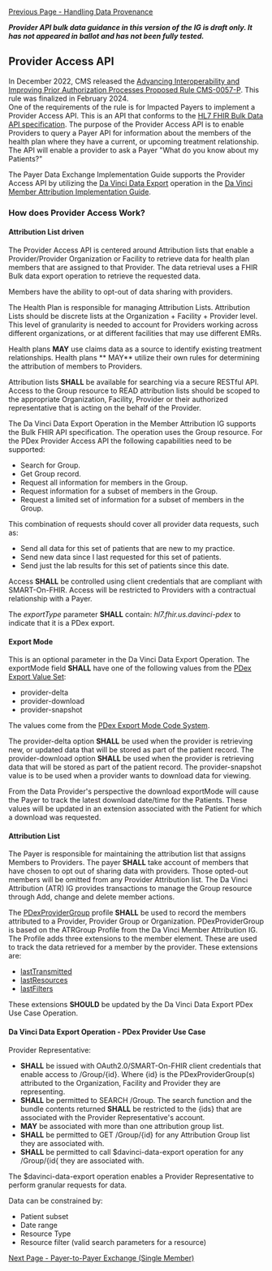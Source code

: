 [Previous Page - Handling Data Provenance](handlingdataprovenance.html)

<div class="stu-note">

<b><i>Provider API bulk data guidance in this version of the IG is draft only. It has not appeared in ballot and has not been fully tested.</i></b>
</div>

## Provider Access API

In December 2022, CMS released the [Advancing Interoperability and Improving Prior Authorization Processes Proposed Rule CMS-0057-P](https://www.cms.gov/newsroom/fact-sheets/advancing-interoperability-and-improving-prior-authorization-processes-proposed-rule-cms-0057-p-fact). 
This rule was finalized in February 2024.  
One of the requirements of the rule is for Impacted Payers to implement a Provider Access API. This is an API that 
conforms to the [HL7 FHIR Bulk Data API specification](https://hl7.org/fhir/uv/bulkdata/).
The purpose of the Provider Access API is to enable Providers to query a Payer API for information about the
members of the health plan where they have a current, or upcoming treatment relationship.
The API will enable a provider to ask a Payer "What do you know about my Patients?"

The Payer Data Exchange Implementation Guide supports the Provider Access API by
utilizing the [Da Vinci Data Export](http://hl7.org/fhir/us/davinci-atr/2023Jan/OperationDefinition-davinci-data-export.html) operation in the [Da Vinci Member Attribution Implementation Guide](http://hl7.org/fhir/us/davinci-atr/2023Jan/index.html).

### How does Provider Access Work?

#### Attribution List driven

The Provider Access API is centered around Attribution lists that enable a Provider/Provider Organization or 
Facility to retrieve data for health plan members that are assigned to that Provider. The data retrieval uses a 
FHIR Bulk data export operation to retrieve the requested data.

Members have the ability to opt-out of data sharing with providers.

The Health Plan is responsible for managing Attribution Lists. Attribution Lists should be 
discrete lists at the Organization + Facility + Provider level. This level of granularity is needed
to account for Providers working across different organizations, or at different facilities that
may use different EMRs.

Health plans **MAY** use claims data as a source to identify existing treatment relationships. 
Health plans ** MAY** utilize their own rules for determining the attribution of members to Providers.

Attribution lists **SHALL** be available for searching via a secure RESTful API. 
Access to the Group resource to READ attribution lists should be scoped to the appropriate Organization, 
Facility, Provider or their authorized representative that is acting on the behalf of the Provider.

The Da Vinci Data Export Operation in the Member Attribution IG supports the Bulk FHIR API specification.
The operation uses the Group resource. For the PDex Provider Access API the following capabilities
need to be supported:

- Search for Group.
- Get Group record.
- Request all information for members in the Group.
- Request information for a subset of members in the Group.
- Request a limited set of information for a subset of members in the Group.

This combination of requests should cover all provider data requests, such as:

- Send all data for this set of patients that are new to my practice.
- Send new data since I last requested for this set of patients.
- Send just the lab results for this set of patients since this date.

Access **SHALL** be controlled using client credentials that are compliant with SMART-On-FHIR.
Access will be restricted to Providers with a contractual relationship with a Payer.

The _exportType_ parameter **SHALL** contain: _hl7.fhir.us.davinci-pdex_
to indicate that it is a PDex export.

#### Export Mode

This is an optional parameter in the Da Vinci Data Export Operation.
The exportMode field **SHALL** have one of the following values from the [PDex Export Value Set](ValueSet-PDexExportModeVS.html):
- provider-delta
- provider-download
- provider-snapshot

The values come from the [PDex Export Mode Code System](CodeSystem-PdexExportModeCS.html).

The provider-delta option **SHALL** be used when the provider is retrieving new, or updated data that will be stored as part of the patient record.
The provider-download option **SHALL** be used when the provider is retrieving data that will be stored as part of the patient record.
The provider-snapshot value is to be used when a provider wants to download data for viewing.

From the Data Provider's perspective the download exportMode will cause the Payer to track the latest download date/time for the Patients.
These values will be updated in an extension associated with the Patient for which a download was requested.

#### Attribution List

The Payer is responsible for maintaining the attribution list that assigns Members to Providers. 
The payer **SHALL** take account of members that have chosen to opt out of sharing data with providers. 
Those opted-out members will be omitted from any Provider Attribution list. The Da Vinci Attribution (ATR) 
IG provides transactions to manage the Group resource through Add, change and delete member actions.

The [PDexProviderGroup](StructureDefinition-pdex-provider-group.html) profile **SHALL** be used to record the
members attributed to a Provider, Provider Group or Organization. PDexProviderGroup is based on the 
ATRGroup Profile from the Da Vinci Member Attribution IG. The Profile adds three extensions to the 
member element. These are used to track the data retrieved for a member by the provider. 
These extensions are:

- [lastTransmitted](StructureDefinition-base-ext-last-transmission.html)
- [lastResources](StructureDefinition-base-ext-last-types.html)
- [lastFilters](StructureDefinition-base-ext-last-typefilter.html)

These extensions **SHOULD** be updated by the Da Vinci Data Export PDex Use Case Operation.

#### Da Vinci Data Export Operation - PDex Provider Use Case

Provider Representative:

- **SHALL** be issued with OAuth2.0/SMART-On-FHIR client credentials that enable access to /Group/{id}. Where {id} is the PDexProviderGroup(s) attributed to the Organization, Facility and Provider they are representing.
- **SHALL** be permitted to SEARCH /Group. The search function and the bundle contents returned **SHALL** be restricted to the {ids} that are associated with the Provider Representative's account. 
- **MAY** be associated with more than one attribution group list.
- **SHALL** be permitted to GET /Group/{id} for any Attribution Group list they are associated with.
- **SHALL** be permitted to call $davinci-data-export operation for any /Group/{id{ they are associated with.

The $davinci-data-export operation enables a Provider Representative to perform granular requests for data. 

Data can be constrained by:

- Patient subset
- Date range
- Resource Type
- Resource filter (valid search parameters for a resource)



[Next Page - Payer-to-Payer Exchange (Single Member)](payertopayerexchange.html)
